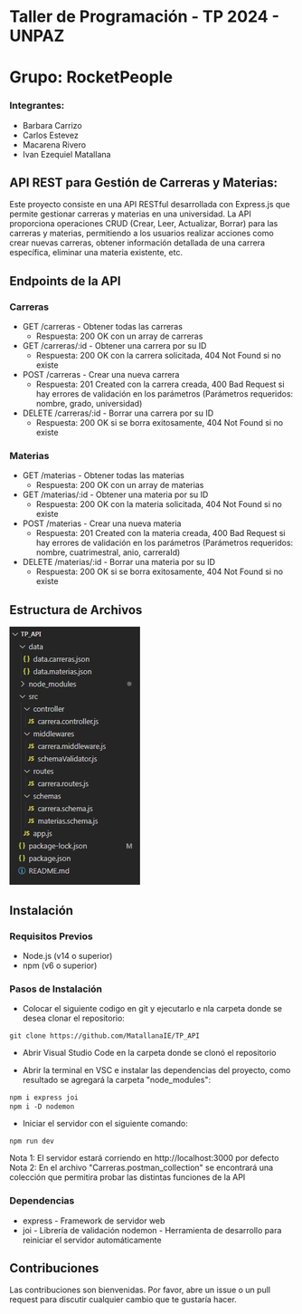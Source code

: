 # Taller de Programación - TP 2024 - UNPAZ
# Grupo: RocketPeople
### Integrantes: 
- Barbara Carrizo
- Carlos Estevez
- Macarena Rivero
- Ivan Ezequiel Matallana


## API REST para Gestión de Carreras y Materias:

Este proyecto consiste en una API RESTful desarrollada con Express.js que permite gestionar carreras y materias en una universidad. La API proporciona operaciones CRUD (Crear, Leer, Actualizar, Borrar) para las carreras y materias, permitiendo a los usuarios realizar acciones como crear nuevas carreras, obtener información detallada de una carrera específica, eliminar una materia existente, etc.

## Endpoints de la API
### Carreras  
- GET /carreras - Obtener todas las carreras
  - Respuesta: 200 OK con un array de carreras
- GET /carreras/:id - Obtener una carrera por su ID
  - Respuesta: 200 OK con la carrera solicitada, 404 Not Found si no existe
- POST /carreras - Crear una nueva carrera
  - Respuesta: 201 Created con la carrera creada, 400 Bad Request si hay errores de validación en los parámetros (Parámetros requeridos: nombre, grado, universidad) 
- DELETE /carreras/:id - Borrar una carrera por su ID
  - Respuesta: 200 OK si se borra exitosamente, 404 Not Found si no existe
### Materias
- GET /materias - Obtener todas las materias
  - Respuesta: 200 OK con un array de materias
- GET /materias/:id - Obtener una materia por su ID
  - Respuesta: 200 OK con la materia solicitada, 404 Not Found si no existe
- POST /materias - Crear una nueva materia
  - Respuesta: 201 Created con la materia creada, 400 Bad Request si hay errores de validación en los parámetros (Parámetros requeridos: nombre, cuatrimestral, anio, carreraId)
- DELETE /materias/:id - Borrar una materia por su ID
  - Respuesta: 200 OK si se borra exitosamente, 404 Not Found si no existe

## Estructura de Archivos

![Estructura](estructura.JPG)


## Instalación
### Requisitos Previos

- Node.js (v14 o superior)
- npm (v6 o superior)

### Pasos de Instalación

- Colocar el siguiente codigo en git y ejecutarlo e nla carpeta donde se desea clonar el repositorio:
```
git clone https://github.com/MatallanaIE/TP_API
```
- Abrir Visual Studio Code en la carpeta donde se clonó el repositorio

- Abrir la terminal en VSC e instalar las dependencias del proyecto, como resultado se agregará la carpeta "node_modules":
```
npm i express joi
npm i -D nodemon
```

- Iniciar el servidor con el siguiente comando:
```
npm run dev
```
Nota 1: El servidor estará corriendo en http://localhost:3000 por defecto
Nota 2: En el archivo "Carreras.postman_collection" se encontrará una colección que permitira probar las distintas funciones de la API

### Dependencias

- express - Framework de servidor web
- joi - Librería de validación nodemon - Herramienta de desarrollo para reiniciar el servidor automáticamente

## Contribuciones
Las contribuciones son bienvenidas. Por favor, abre un issue o un pull request para discutir cualquier cambio que te gustaría hacer.

